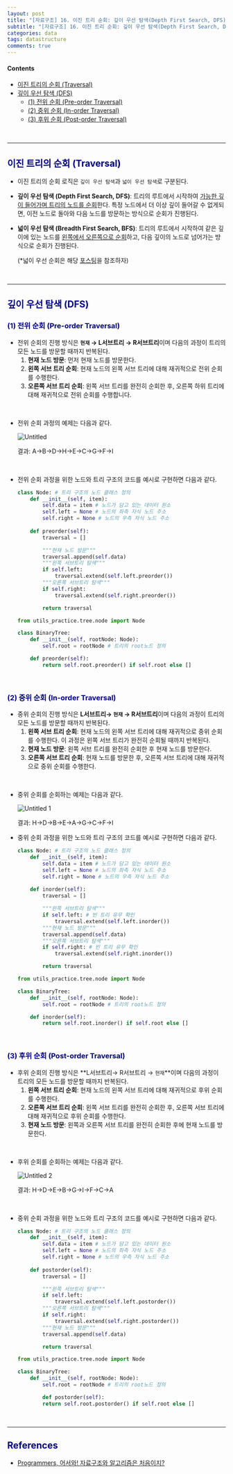 ```yaml
---
layout: post
title: "[자료구조] 16. 이진 트리 순회: 깊이 우선 탐색(Depth First Search, DFS)"
subtitle: "[자료구조] 16. 이진 트리 순회: 깊이 우선 탐색(Depth First Search, DFS)"
categories: data
tags: datastructure
comments: true
---
```

#### Contents
- [이진 트리의 순회 (Traversal)](#이진-트리의-순회-traversal)
- [깊이 우선 탐색 (DFS)](#깊이-우선-탐색-dfs)
  - [(1) 전위 순회 (Pre-order Traversal)](#1-전위-순회-pre-order-traversal)
  - [(2) 중위 순회 (In-order Traversal)](#2-중위-순회-in-order-traversal)
  - [(3) 후위 순회 (Post-order Traversal)](#3-후위-순회-post-order-traversal)

<br>

---

## <span style="color:navy">이진 트리의 순회 (Traversal)</span>

- 이진 트리의 순회 로직은 `깊이 우선 탐색`과 `넓이 우선 탐색`로 구분된다.
- **깊이 우선 탐색 (Depth First Search, DFS)**: 트리의 루트에서 시작하여 <u>가능한 깊이 들어가며 트리의 노드를 순회</u>한다. 특정 노드에서 더 이상 깊이 들어갈 수 없게되면, 이전 노드로 돌아와 다음 노드를 방문하는 방식으로 순회가 진행된다.
- **넓이 우선 탐색 (Breadth First Search, BFS)**: 트리의 루트에서 시작하여 같은 깊이에 있는 노드를 <u>왼쪽에서 오른쪽으로 순회</u>하고, 다음 깊이의 노드로 넘어가는 방식으로 순회가 진행된다.
    
    (*넓이 우선 순회은 해당 [포스팅](https://jhryu1208.github.io/data/2023/09/16/datastructure-binarytree-bfs/)을 참조하자)
    
<br>

---

## <span style="color:navy">깊이 우선 탐색 (DFS)</span>

### <span style="color:navy">(1) 전위 순회 (Pre-order Traversal)</span>

- 전위 순회의 진행 방식은 **`현재` → L서브트리 → R서브트리**이며 다음의 과정이 트리의 모든 노드를 방문할 때까지 반복된다.
    1. **현재 노드 방문**: 먼저 현재 노드를 방문한다.
    2. **왼쪽 서브 트리 순회**: 현재 노드의 왼쪽 서브 트리에 대해 재귀적으로 전위 순회를 수행한다.
    3. **오른쪽 서브 트리 순회**: 왼쪽 서브 트리를 완전히 순회한 후, 오른쪽 하위 트리에 대해 재귀적으로 전위 순회를 수행합니다.

<br>

- 전위 순회 과정의 예제는 다음과 같다.

  ![Untitled](https://github.com/jhryu1208/jhryu1208.github.com/assets/53929665/f3043c28-be83-48c5-9c7c-f5cadf77e28f)

   결과: A→B→D→H→E→C→G→F→I

<br>

- 전위 순회 과정을 위한 노드와 트리 구조의 코드를 예시로 구현하면 다음과 같다.
    
    ```python
    class Node: # 트리 구조의 노드 클래스 정의
        def __init__(self, item):
            self.data = item # 노드가 담고 있는 데이터 원소
            self.left = None # 노드의 좌측 자식 노드 주소
            self.right = None # 노드의 우측 자식 노드 주소
            
        def preorder(self):
            traversal = []
    
            """현재 노드 방문"""
            traversal.append(self.data)
            """왼쪽 서브트리 탐색"""
            if self.left:
                traversal.extend(self.left.preorder())
            """오른쪽 서브트리 탐색"""
            if self.right:
                traversal.extend(self.right.preorder())
    
            return traversal
    ```
    
    ```python
    from utils_practice.tree.node import Node
    
    class BinaryTree:
        def __init__(self, rootNode: Node):
            self.root = rootNode # 트리의 root노드 정의
    
        def preorder(self):
            return self.root.preorder() if self.root else []
    ```
    
<br>

### <span style="color:navy">(2) 중위 순회 (In-order Traversal)</span>

- 중위 순회의 진행 방식은 **L서브트리→ `현재` → R서브트리**이며 다음의 과정이 트리의 모든 노드를 방문할 때까지 반복된다.
    1. **왼쪽 서브 트리 순회**: 현재 노드의 왼쪽 서브 트리에 대해 재귀적으로 중위 순회를 수행한다. 이 과정은 왼쪽 서브 트리가 완전히 순회될 때까지 반복된다.
    2. **현재 노드 방문**: 왼쪽 서브 트리를 완전히 순회한 후 현재 노드를 방문한다.
    3. **오른쪽 서브 트리 순회**: 현재 노드를 방문한 후, 오른쪽 서브 트리에 대해 재귀적으로 중위 순회를 수행한다.

<br>

- 중위 순회를 순회하는 예제는 다음과 같다.
    
    ![Untitled 1](https://github.com/jhryu1208/jhryu1208.github.com/assets/53929665/1cf591e2-4a8e-481b-9e56-fbd1275da7fd)
    
    결과: H→D→B→E→A→G→C→F→I
    

- 중위 순회 과정을 위한 노드와 트리 구조의 코드를 예시로 구현하면 다음과 같다.
    
    ```python
    class Node: # 트리 구조의 노드 클래스 정의
        def __init__(self, item):
            self.data = item # 노드가 담고 있는 데이터 원소
            self.left = None # 노드의 좌측 자식 노드 주소
            self.right = None # 노드의 우측 자식 노드 주소
    		
        def inorder(self):
            traversal = []
    
            """왼쪽 서브트리 탐색"""
            if self.left: # 빈 트리 유무 확인
                traversal.extend(self.left.inorder())
            """현재 노드 방문"""
            traversal.append(self.data)
            """오른쪽 서브트리 탐색"""
            if self.right: # 빈 트리 유무 확인
                traversal.extend(self.right.inorder())
    
            return traversal
    ```
    
    ```python
    from utils_practice.tree.node import Node
    
    class BinaryTree:
        def __init__(self, rootNode: Node):
            self.root = rootNode # 트리의 root노드 정의
    
        def inorder(self):
            return self.root.inorder() if self.root else []
    ```
  
<br>

### <span style="color:navy">(3) 후위 순회 (Post-order Traversal)</span>

- 후위 순회의 진행 방식은 **L서브트리→ R서브트리 → `현재`**이며 다음의 과정이 트리의 모든 노드를 방문할 때까지 반복된다.
    1. **왼쪽 서브 트리 순회**: 현재 노드의 왼쪽 서브 트리에 대해 재귀적으로 후위 순회를 수행한다.
    2. **오른쪽 서브 트리 순회**: 왼쪽 서브 트리를 완전히 순회한 후, 오른쪽 서브 트리에 대해 재귀적으로 후위 순회를 수행한다.
    3. **현재 노드 방문**: 왼쪽과 오른쪽 서브 트리를 완전히 순회한 후에 현재 노드를 방문한다.

<br>

- 후위 순회를 순회하는 예제는 다음과 같다.
  
  ![Untitled 2](https://github.com/jhryu1208/jhryu1208.github.com/assets/53929665/0359c9d0-5e4e-4b44-afa5-70e5fce21031)    
    
  결과: H→D→E→B→G→I→F→C→A

<br>

- 중위 순회 과정을 위한 노드와 트리 구조의 코드를 예시로 구현하면 다음과 같다.
    
    ```python
    class Node: # 트리 구조의 노드 클래스 정의
        def __init__(self, item):
            self.data = item # 노드가 담고 있는 데이터 원소
            self.left = None # 노드의 좌측 자식 노드 주소
            self.right = None # 노드의 우측 자식 노드 주소
    		
        def postorder(self):
            traversal = []
    
            """왼쪽 서브트리 탐색"""
            if self.left:
                traversal.extend(self.left.postorder())
            """오른쪽 서브트리 탐색"""
            if self.right:
                traversal.extend(self.right.postorder())
            """현재 노드 방문"""
            traversal.append(self.data)
    
            return traversal
    ```
    
    ```python
    from utils_practice.tree.node import Node
    
    class BinaryTree:
        def __init__(self, rootNode: Node):
            self.root = rootNode # 트리의 root노드 정의
    
    		def postorder(self):
            return self.root.postorder() if self.root else []
    ```

<br>

---

## <span style="color:navy">References<span>
- [Programmers, 어서와! 자료구조와 알고리즘은 처음이지?](https://school.programmers.co.kr/learn/courses/57/57-%EC%96%B4%EC%84%9C%EC%99%80-%EC%9E%90%EB%A3%8C%EA%B5%AC%EC%A1%B0%EC%99%80-%EC%95%8C%EA%B3%A0%EB%A6%AC%EC%A6%98%EC%9D%80-%EC%B2%98%EC%9D%8C%EC%9D%B4%EC%A7%80)
